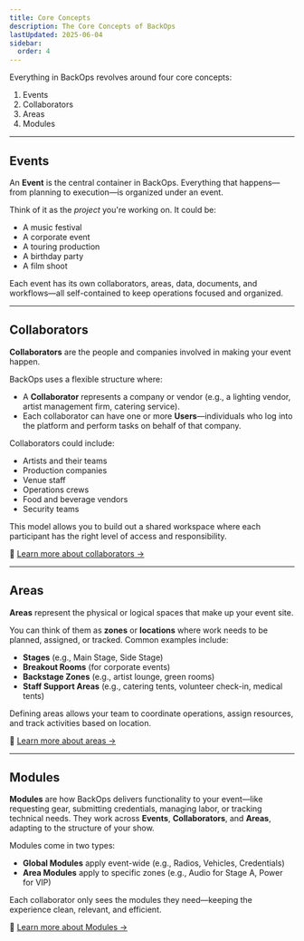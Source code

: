 ```yaml
---
title: Core Concepts
description: The Core Concepts of BackOps
lastUpdated: 2025-06-04
sidebar:
  order: 4
---
```


Everything in BackOps revolves around four core concepts:
1. Events
2. Collaborators
3. Areas
4. Modules

---

## Events

An **Event** is the central container in BackOps. Everything that happens—from planning to execution—is organized under an event.

Think of it as the _project_ you're working on. It could be:

- A music festival
- A corporate event
- A touring production
- A birthday party
- A film shoot

Each event has its own collaborators, areas, data, documents, and workflows—all self-contained to keep operations focused and organized.

---

## Collaborators

**Collaborators** are the people and companies involved in making your event happen.

BackOps uses a flexible structure where:

- A **Collaborator** represents a company or vendor (e.g., a lighting vendor, artist management firm, catering service).
- Each collaborator can have one or more **Users**—individuals who log into the platform and perform tasks on behalf of that company.

Collaborators could include:

- Artists and their teams
- Production companies
- Venue staff
- Operations crews
- Food and beverage vendors
- Security teams

This model allows you to build out a shared workspace where each participant has the right level of access and responsibility.

🔗 [Learn more about collaborators →](/collaborators/introduction)

---

## Areas

**Areas** represent the physical or logical spaces that make up your event site.

You can think of them as **zones** or **locations** where work needs to be planned, assigned, or tracked. Common examples include:

- **Stages** (e.g., Main Stage, Side Stage)
- **Breakout Rooms** (for corporate events)
- **Backstage Zones** (e.g., artist lounge, green rooms)
- **Staff Support Areas** (e.g., catering tents, volunteer check-in, medical tents)

Defining areas allows your team to coordinate operations, assign resources, and track activities based on location.

🔗 [Learn more about areas →](/areas/introduction)

---

## Modules

**Modules** are how BackOps delivers functionality to your event—like requesting gear, submitting credentials, managing labor, or tracking technical needs. They work across **Events**, **Collaborators**, and **Areas**, adapting to the structure of your show.

Modules come in two types:

- **Global Modules** apply event-wide (e.g., Radios, Vehicles, Credentials)
- **Area Modules** apply to specific zones (e.g., Audio for Stage A, Power for VIP)

Each collaborator only sees the modules they need—keeping the experience clean, relevant, and efficient.

🔗 [Learn more about Modules →](/modules/introduction)
